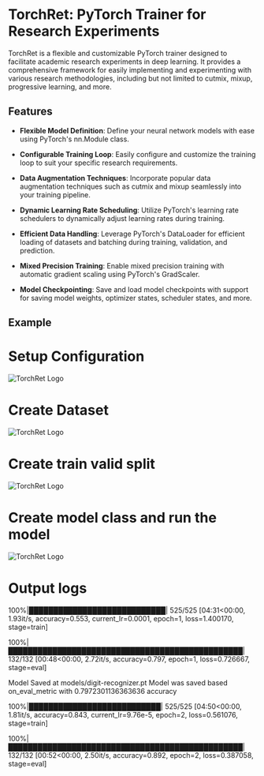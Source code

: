 # TorchRet: PyTorch Trainer for Research Experiments

TorchRet is a flexible and customizable PyTorch trainer designed to facilitate academic research experiments in deep learning. It provides a comprehensive framework for easily implementing and experimenting with various research methodologies, including but not limited to cutmix, mixup, progressive learning, and more.

## Features

- **Flexible Model Definition**: Define your neural network models with ease using PyTorch's nn.Module class.

- **Configurable Training Loop**: Easily configure and customize the training loop to suit your specific research requirements.

- **Data Augmentation Techniques**: Incorporate popular data augmentation techniques such as cutmix and mixup seamlessly into your training pipeline.

- **Dynamic Learning Rate Scheduling**: Utilize PyTorch's learning rate schedulers to dynamically adjust learning rates during training.

- **Efficient Data Handling**: Leverage PyTorch's DataLoader for efficient loading of datasets and batching during training, validation, and prediction.

- **Mixed Precision Training**: Enable mixed precision training with automatic gradient scaling using PyTorch's GradScaler.

- **Model Checkpointing**: Save and load model checkpoints with support for saving model weights, optimizer states, scheduler states, and more.

## Example

# Setup Configuration

<img src="images/configs.png" alt="TorchRet Logo" style="max-width: 600px; height: auto;">

# Create Dataset

<img src="images/dataset.png" alt="TorchRet Logo" style="max-width: 600px; height: auto;">

# Create train valid split

<img src="images/data-construct.png" alt="TorchRet Logo" style="max-width: 600px; height: auto;">

# Create model class and run the model

<img src="images/train_model.png" alt="TorchRet Logo" style="max-width: 600px; height: auto;">

# Output logs

100%|████████████████████████████| 525/525 [04:31<00:00,  1.93it/s, accuracy=0.553, current_lr=0.0001, epoch=1, loss=1.400170, stage=train]

100%|████████████████████████████████████████████████| 132/132 [00:48<00:00,  2.72it/s, accuracy=0.797, epoch=1, loss=0.726667, stage=eval]

Model Saved at models/digit-recognizer.pt
Model was saved based on_eval_metric with 0.7972301136363636 accuracy

100%|███████████████████████████| 525/525 [04:50<00:00,  1.81it/s, accuracy=0.843, current_lr=9.76e-5, epoch=2, loss=0.561076, stage=train]

100%|████████████████████████████████████████████████| 132/132 [00:52<00:00,  2.50it/s, accuracy=0.892, epoch=2, loss=0.387058, stage=eval]
